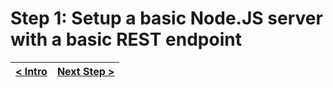 # Step 1: Setup a basic Node.JS server with a basic REST endpoint

[//]: # (head-end)




[//]: # (foot-start)

[{]: <helper> (navStep)

| [< Intro](../../../README.md) | [Next Step >](step2.md) |
|:--------------------------------|--------------------------------:|

[}]: #
